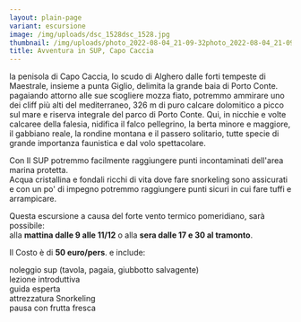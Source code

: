 ```yaml
---
layout: plain-page
variant: escursione
image: /img/uploads/dsc_1528dsc_1528.jpg
thumbnail: /img/uploads/photo_2022-08-04_21-09-32photo_2022-08-04_21-09-32.jpg
title: Avventura in SUP, Capo Caccia
---
```

la penisola di Capo Caccia, lo scudo di Alghero dalle forti tempeste di Maestrale, insieme a punta Giglio, delimita la grande baia di Porto Conte. pagaiando attorno alle sue scogliere mozza fiato, potremmo ammirare uno dei cliff più alti del mediterraneo, 326 m di puro calcare dolomitico a picco sul mare e riserva integrale del parco di Porto Conte. Qui, in nicchie e volte calcaree della falesia, nidifica il falco pellegrino, la berta minore e maggiore, il gabbiano reale, la rondine montana e il passero solitario, tutte specie di grande importanza faunistica e dal volo spettacolare.

Con Il SUP potremmo facilmente raggiungere punti incontaminati dell'area marina protetta. \
Acqua cristallina e fondali ricchi di vita dove fare snorkeling sono assicurati e con un po' di impegno potremmo raggiungere punti sicuri in cui fare tuffi e arrampicare.

Questa escursione a causa del forte vento termico pomeridiano, sarà possibile:\
alla **mattina dalle 9 alle 11/12** o alla **sera dalle 17 e 30 al tramonto**.

Il Costo è di **50 euro/pers**. e include:

noleggio sup (tavola, pagaia, giubbotto salvagente)\
lezione introduttiva\
guida esperta\
attrezzatura Snorkeling\
pausa con frutta fresca